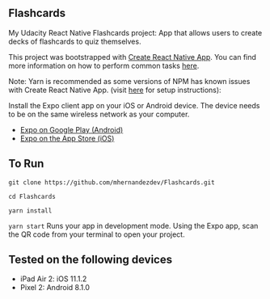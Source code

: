 ## Flashcards

My Udacity React Native Flashcards project: App that allows users to create decks of flashcards to quiz themselves.

This project was bootstrapped with [Create React Native App](https://github.com/react-community/create-react-native-app). You can find more information on how to perform common tasks [here](https://github.com/react-community/create-react-native-app/blob/master/react-native-scripts/template/README.md).

Note: Yarn is recommended as some versions of NPM has known issues with Create React Native App. (visit [here](https://yarnpkg.com/lang/en/docs/install/) for setup instructions):

Install the Expo client app on your iOS or Android device. The device needs to be on the same wireless network as your computer.
* [Expo on Google Play (Android)](https://play.google.com/store/apps/details?id=host.exp.exponent)
* [Expo on the App Store (iOS)](https://itunes.apple.com/us/app/expo-client/id982107779)


## To Run

`git clone https://github.com/mhernandezdev/Flashcards.git`

`cd Flashcards`

`yarn install`

`yarn start`
Runs your app in development mode. Using the Expo app, scan the QR code from your terminal to open your project.


## Tested on the following devices

* iPad Air 2: iOS 11.1.2
* Pixel 2: Android 8.1.0
